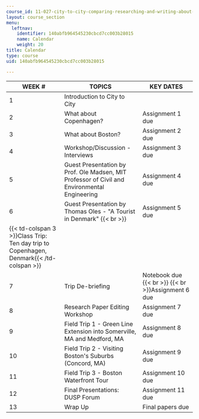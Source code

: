 ```yaml
---
course_id: 11-027-city-to-city-comparing-researching-and-writing-about-cities-spring-2006
layout: course_section
menu:
  leftnav:
    identifier: 140abfb964545230cbcd7cc003b28015
    name: Calendar
    weight: 20
title: Calendar
type: course
uid: 140abfb964545230cbcd7cc003b28015

---
```


| WEEK # | TOPICS | KEY DATES |
| --- | --- | --- |
| 1 | Introduction to City to City |  |
| 2 | What about Copenhagen? | Assignment 1 due |
| 3 | What about Boston? | Assignment 2 due |
| 4 | Workshop/Discussion - Interviews | Assignment 3 due |
| 5 | Guest Presentation by Prof. Ole Madsen, MIT Professor of Civil and Environmental Engineering | Assignment 4 due |
| 6 | Guest Presentation by Thomas Oles - "A Tourist in Denmark"  {{< br >}} | Assignment 5 due |
| {{< td-colspan 3 >}}Class Trip: Ten day trip to Copenhagen, Denmark{{< /td-colspan >}} |||
| 7 | Trip De-briefing | Notebook due  {{< br >}}  {{< br >}}Assignment 6 due |
| 8 | Research Paper Editing Workshop | Assignment 7 due |
| 9 | Field Trip 1 - Green Line Extension into Somerville, MA and Medford, MA | Assignment 8 due |
| 10 | Field Trip 2 - Visiting Boston's Suburbs (Concord, MA) | Assignment 9 due |
| 11 | Field Trip 3 - Boston Waterfront Tour | Assignment 10 due |
| 12 | Final Presentations: DUSP Forum | Assignment 11 due |
| 13 | Wrap Up | Final papers due